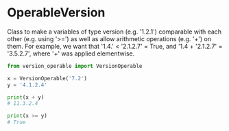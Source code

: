 # OperableVersion
Class to make a variables of type version (e.g. '1.2.1') comparable with each other (e.g. using '>=') as well as allow arithmetic operations (e.g. '+') on them. For example, we want that '1.4.' < '2.1.2.7' = True, and '1.4 + '2.1.2.7' = '3.5.2.7', where '+' was applied elementwise.


```py
from version_operable import VersionOperable

x = VersionOperable('7.2')
y = '4.1.2.4'

print(x + y)
# 11.3.2.4

print(x >= y)
# True
```
